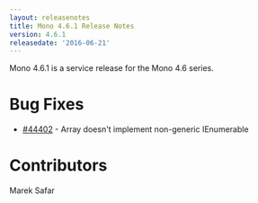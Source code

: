 ```yaml
---
layout: releasenotes
title: Mono 4.6.1 Release Notes
version: 4.6.1
releasedate: '2016-06-21'
---
```


Mono 4.6.1 is a service release for the Mono 4.6 series.

Bug Fixes
=========

* [#44402](https://bugzilla.xamarin.com/show_bug.cgi?id=44402) - Array doesn't implement non-generic IEnumerable

Contributors
============

Marek Safar

